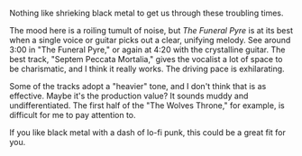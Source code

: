 Nothing like shrieking black metal to get us through these troubling times.

The mood here is a roiling tumult of noise, but *The Funeral Pyre* is at its best when a single voice or guitar picks
out a clear, unifying melody. See around 3:00 in "The Funeral Pyre," or again at 4:20 with the
crystalline guitar. The best track, "Septem Peccata Mortalia," gives the vocalist a lot of space to be
charismatic, and I think it really works. The driving pace is exhilarating.

Some of the tracks adopt a "heavier" tone, and I don't think that is as effective. Maybe it's the production
value? It sounds muddy and undifferentiated. The first half of the "The Wolves Throne," for example, is difficult
for me to pay attention to.

If you like black metal with a dash of lo-fi punk, this could be a great fit for you.
